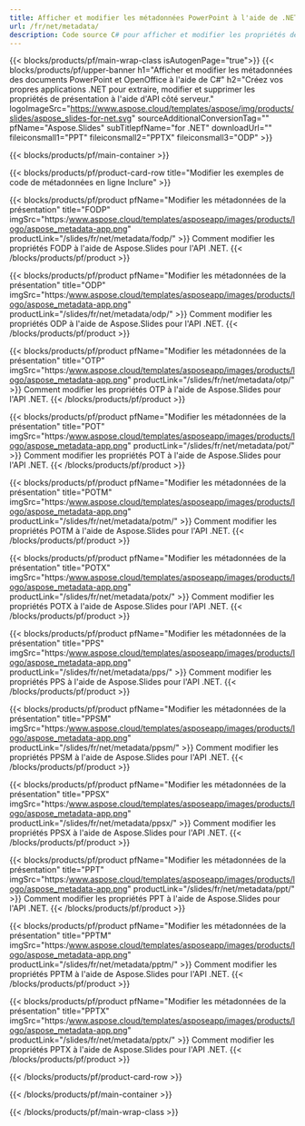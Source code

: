 ```yaml
---
title: Afficher et modifier les métadonnées PowerPoint à l'aide de .NET
url: /fr/net/metadata/
description: Code source C# pour afficher et modifier les propriétés de présentation
---
```


{{< blocks/products/pf/main-wrap-class isAutogenPage="true">}}
{{< blocks/products/pf/upper-banner h1="Afficher et modifier les métadonnées des documents PowerPoint et OpenOffice à l'aide de C#" h2="Créez vos propres applications .NET pour extraire, modifier et supprimer les propriétés de présentation à l'aide d'API côté serveur." logoImageSrc="https://www.aspose.cloud/templates/aspose/img/products/slides/aspose_slides-for-net.svg" sourceAdditionalConversionTag="" pfName="Aspose.Slides" subTitlepfName="for .NET" downloadUrl="" fileiconsmall1="PPT" fileiconsmall2="PPTX" fileiconsmall3="ODP" >}}

{{< blocks/products/pf/main-container >}}

{{< blocks/products/pf/product-card-row title="Modifier les exemples de code de métadonnées en ligne Inclure" >}}

{{< blocks/products/pf/product pfName="Modifier les métadonnées de la présentation" title="FODP" imgSrc="https:/www.aspose.cloud/templates/asposeapp/images/products/logo/aspose_metadata-app.png" productLink="/slides/fr/net/metadata/fodp/" >}}
Comment modifier les propriétés FODP à l'aide de Aspose.Slides pour l'API .NET.
{{< /blocks/products/pf/product >}}

{{< blocks/products/pf/product pfName="Modifier les métadonnées de la présentation" title="ODP" imgSrc="https:/www.aspose.cloud/templates/asposeapp/images/products/logo/aspose_metadata-app.png" productLink="/slides/fr/net/metadata/odp/" >}}
Comment modifier les propriétés ODP à l'aide de Aspose.Slides pour l'API .NET.
{{< /blocks/products/pf/product >}}

{{< blocks/products/pf/product pfName="Modifier les métadonnées de la présentation" title="OTP" imgSrc="https:/www.aspose.cloud/templates/asposeapp/images/products/logo/aspose_metadata-app.png" productLink="/slides/fr/net/metadata/otp/" >}}
Comment modifier les propriétés OTP à l'aide de Aspose.Slides pour l'API .NET.
{{< /blocks/products/pf/product >}}

{{< blocks/products/pf/product pfName="Modifier les métadonnées de la présentation" title="POT" imgSrc="https:/www.aspose.cloud/templates/asposeapp/images/products/logo/aspose_metadata-app.png" productLink="/slides/fr/net/metadata/pot/" >}}
Comment modifier les propriétés POT à l'aide de Aspose.Slides pour l'API .NET.
{{< /blocks/products/pf/product >}}

{{< blocks/products/pf/product pfName="Modifier les métadonnées de la présentation" title="POTM" imgSrc="https:/www.aspose.cloud/templates/asposeapp/images/products/logo/aspose_metadata-app.png" productLink="/slides/fr/net/metadata/potm/" >}}
Comment modifier les propriétés POTM à l'aide de Aspose.Slides pour l'API .NET.
{{< /blocks/products/pf/product >}}

{{< blocks/products/pf/product pfName="Modifier les métadonnées de la présentation" title="POTX" imgSrc="https:/www.aspose.cloud/templates/asposeapp/images/products/logo/aspose_metadata-app.png" productLink="/slides/fr/net/metadata/potx/" >}}
Comment modifier les propriétés POTX à l'aide de Aspose.Slides pour l'API .NET.
{{< /blocks/products/pf/product >}}

{{< blocks/products/pf/product pfName="Modifier les métadonnées de la présentation" title="PPS" imgSrc="https:/www.aspose.cloud/templates/asposeapp/images/products/logo/aspose_metadata-app.png" productLink="/slides/fr/net/metadata/pps/" >}}
Comment modifier les propriétés PPS à l'aide de Aspose.Slides pour l'API .NET.
{{< /blocks/products/pf/product >}}

{{< blocks/products/pf/product pfName="Modifier les métadonnées de la présentation" title="PPSM" imgSrc="https:/www.aspose.cloud/templates/asposeapp/images/products/logo/aspose_metadata-app.png" productLink="/slides/fr/net/metadata/ppsm/" >}}
Comment modifier les propriétés PPSM à l'aide de Aspose.Slides pour l'API .NET.
{{< /blocks/products/pf/product >}}

{{< blocks/products/pf/product pfName="Modifier les métadonnées de la présentation" title="PPSX" imgSrc="https:/www.aspose.cloud/templates/asposeapp/images/products/logo/aspose_metadata-app.png" productLink="/slides/fr/net/metadata/ppsx/" >}}
Comment modifier les propriétés PPSX à l'aide de Aspose.Slides pour l'API .NET.
{{< /blocks/products/pf/product >}}

{{< blocks/products/pf/product pfName="Modifier les métadonnées de la présentation" title="PPT" imgSrc="https:/www.aspose.cloud/templates/asposeapp/images/products/logo/aspose_metadata-app.png" productLink="/slides/fr/net/metadata/ppt/" >}}
Comment modifier les propriétés PPT à l'aide de Aspose.Slides pour l'API .NET.
{{< /blocks/products/pf/product >}}

{{< blocks/products/pf/product pfName="Modifier les métadonnées de la présentation" title="PPTM" imgSrc="https:/www.aspose.cloud/templates/asposeapp/images/products/logo/aspose_metadata-app.png" productLink="/slides/fr/net/metadata/pptm/" >}}
Comment modifier les propriétés PPTM à l'aide de Aspose.Slides pour l'API .NET.
{{< /blocks/products/pf/product >}}

{{< blocks/products/pf/product pfName="Modifier les métadonnées de la présentation" title="PPTX" imgSrc="https:/www.aspose.cloud/templates/asposeapp/images/products/logo/aspose_metadata-app.png" productLink="/slides/fr/net/metadata/pptx/" >}}
Comment modifier les propriétés PPTX à l'aide de Aspose.Slides pour l'API .NET.
{{< /blocks/products/pf/product >}}



{{< /blocks/products/pf/product-card-row >}}

{{< /blocks/products/pf/main-container >}}
    
{{< /blocks/products/pf/main-wrap-class >}}